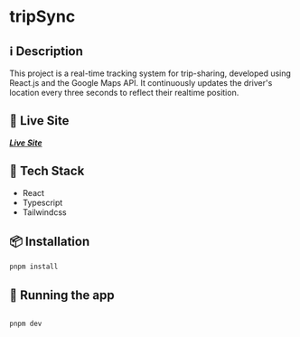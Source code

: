 # tripSync

## ℹ️ Description

This project is a real-time tracking system for trip-sharing, developed using React.js and the Google Maps API. It continuously updates the driver's location every three seconds to reflect their realtime position.

## 🧬 Live Site

**_[Live Site](https://tripSync.vercel.app/)_**

## 🔮 Tech Stack

- React
- Typescript
- Tailwindcss

## 📦 Installation

```bash
pnpm install
```

## 🚀 Running the app

```bash

pnpm dev

```
